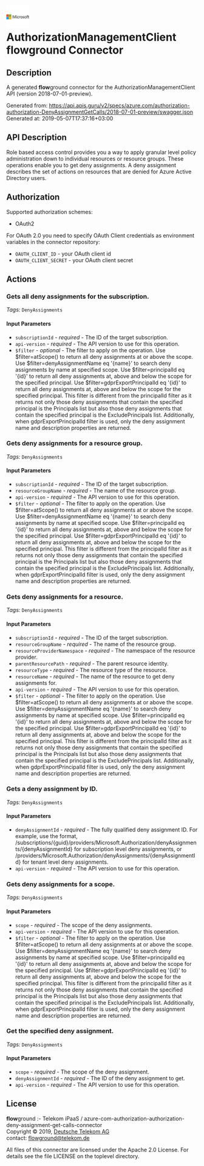 # ![LOGO](logo.png) AuthorizationManagementClient **flow**ground Connector

## Description

A generated **flow**ground connector for the AuthorizationManagementClient API (version 2018-07-01-preview).

Generated from: https://api.apis.guru/v2/specs/azure.com/authorization-authorization-DenyAssignmentGetCalls/2018-07-01-preview/swagger.json<br/>
Generated at: 2019-05-07T17:37:16+03:00

## API Description

Role based access control provides you a way to apply granular level policy administration down to individual resources or resource groups. These operations enable you to get deny assignments. A deny assignment describes the set of actions on resources that are denied for Azure Active Directory users.

## Authorization

Supported authorization schemes:
- OAuth2

For OAuth 2.0 you need to specify OAuth Client credentials as environment variables in the connector repository:
* `OAUTH_CLIENT_ID` - your OAuth client id
* `OAUTH_CLIENT_SECRET` - your OAuth client secret

## Actions

### Gets all deny assignments for the subscription.

*Tags:* `DenyAssignments`

#### Input Parameters
* `subscriptionId` - _required_ - The ID of the target subscription.
* `api-version` - _required_ - The API version to use for this operation.
* `$filter` - _optional_ - The filter to apply on the operation. Use $filter=atScope() to return all deny assignments at or above the scope. Use $filter=denyAssignmentName eq '{name}' to search deny assignments by name at specified scope. Use $filter=principalId eq '{id}' to return all deny assignments at, above and below the scope for the specified principal. Use $filter=gdprExportPrincipalId eq '{id}' to return all deny assignments at, above and below the scope for the specified principal. This filter is different from the principalId filter as it returns not only those deny assignments that contain the specified principal is the Principals list but also those deny assignments that contain the specified principal is the ExcludePrincipals list. Additionally, when gdprExportPrincipalId filter is used, only the deny assignment name and description properties are returned.

### Gets deny assignments for a resource group.

*Tags:* `DenyAssignments`

#### Input Parameters
* `subscriptionId` - _required_ - The ID of the target subscription.
* `resourceGroupName` - _required_ - The name of the resource group.
* `api-version` - _required_ - The API version to use for this operation.
* `$filter` - _optional_ - The filter to apply on the operation. Use $filter=atScope() to return all deny assignments at or above the scope. Use $filter=denyAssignmentName eq '{name}' to search deny assignments by name at specified scope. Use $filter=principalId eq '{id}' to return all deny assignments at, above and below the scope for the specified principal. Use $filter=gdprExportPrincipalId eq '{id}' to return all deny assignments at, above and below the scope for the specified principal. This filter is different from the principalId filter as it returns not only those deny assignments that contain the specified principal is the Principals list but also those deny assignments that contain the specified principal is the ExcludePrincipals list. Additionally, when gdprExportPrincipalId filter is used, only the deny assignment name and description properties are returned.

### Gets deny assignments for a resource.

*Tags:* `DenyAssignments`

#### Input Parameters
* `subscriptionId` - _required_ - The ID of the target subscription.
* `resourceGroupName` - _required_ - The name of the resource group.
* `resourceProviderNamespace` - _required_ - The namespace of the resource provider.
* `parentResourcePath` - _required_ - The parent resource identity.
* `resourceType` - _required_ - The resource type of the resource.
* `resourceName` - _required_ - The name of the resource to get deny assignments for.
* `api-version` - _required_ - The API version to use for this operation.
* `$filter` - _optional_ - The filter to apply on the operation. Use $filter=atScope() to return all deny assignments at or above the scope. Use $filter=denyAssignmentName eq '{name}' to search deny assignments by name at specified scope. Use $filter=principalId eq '{id}' to return all deny assignments at, above and below the scope for the specified principal. Use $filter=gdprExportPrincipalId eq '{id}' to return all deny assignments at, above and below the scope for the specified principal. This filter is different from the principalId filter as it returns not only those deny assignments that contain the specified principal is the Principals list but also those deny assignments that contain the specified principal is the ExcludePrincipals list. Additionally, when gdprExportPrincipalId filter is used, only the deny assignment name and description properties are returned.

### Gets a deny assignment by ID.

*Tags:* `DenyAssignments`

#### Input Parameters
* `denyAssignmentId` - _required_ - The fully qualified deny assignment ID. For example, use the format, /subscriptions/{guid}/providers/Microsoft.Authorization/denyAssignments/{denyAssignmentId} for subscription level deny assignments, or /providers/Microsoft.Authorization/denyAssignments/{denyAssignmentId} for tenant level deny assignments.
* `api-version` - _required_ - The API version to use for this operation.

### Gets deny assignments for a scope.

*Tags:* `DenyAssignments`

#### Input Parameters
* `scope` - _required_ - The scope of the deny assignments.
* `api-version` - _required_ - The API version to use for this operation.
* `$filter` - _optional_ - The filter to apply on the operation. Use $filter=atScope() to return all deny assignments at or above the scope. Use $filter=denyAssignmentName eq '{name}' to search deny assignments by name at specified scope. Use $filter=principalId eq '{id}' to return all deny assignments at, above and below the scope for the specified principal. Use $filter=gdprExportPrincipalId eq '{id}' to return all deny assignments at, above and below the scope for the specified principal. This filter is different from the principalId filter as it returns not only those deny assignments that contain the specified principal is the Principals list but also those deny assignments that contain the specified principal is the ExcludePrincipals list. Additionally, when gdprExportPrincipalId filter is used, only the deny assignment name and description properties are returned.

### Get the specified deny assignment.

*Tags:* `DenyAssignments`

#### Input Parameters
* `scope` - _required_ - The scope of the deny assignment.
* `denyAssignmentId` - _required_ - The ID of the deny assignment to get.
* `api-version` - _required_ - The API version to use for this operation.

## License

**flow**ground :- Telekom iPaaS / azure-com-authorization-authorization-deny-assignment-get-calls-connector<br/>
Copyright © 2019, [Deutsche Telekom AG](https://www.telekom.de)<br/>
contact: flowground@telekom.de

All files of this connector are licensed under the Apache 2.0 License. For details
see the file LICENSE on the toplevel directory.

